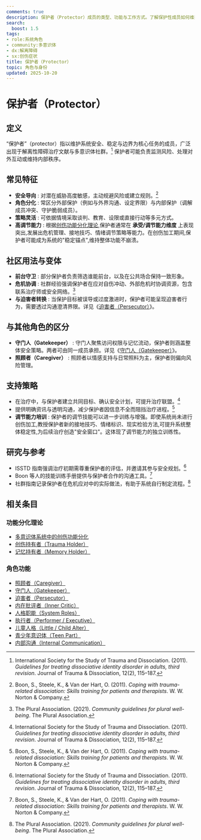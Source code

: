 ```yaml
---
comments: true
description: 保护者（Protector）成员的类型、功能与工作方式。了解保护性成员如何维护系统安全、应对威胁及其可能的过度保护模式
search:
  boost: 1.5
tags:
- role:系统角色
- community:多意识体
- dx:解离障碍
- sx:创伤症状
title: 保护者（Protector）
topic: 角色与身份
updated: 2025-10-20
---
```


# 保护者（Protector）

## 定义

“保护者”（protector）指以维护系统安全、稳定与边界为核心任务的成员，广泛出现于解离性障碍治疗文献与多意识体社群。[^isstd2011] 保护者可能负责监测风险、处理对外互动或维持内部秩序。

## 常见特征

- **安全导向** : 对潜在威胁高度敏感，主动规避风险或建立规则。[^boon2011]
- **角色分化** : 常区分外部保护（例如与外界沟通、设定界限）与内部保护（调解成员冲突、守护脆弱成员）。
- **策略灵活** : 可依据情境采取谈判、教育、设限或直接行动等多元方式。
- **高调节能力** : 根据[创伤功能分化理论](Functional-Dissociation-of-Trauma-in-Plural-Systems.md),保护者通常在 **承受/调节能力维度** 上表现突出,发展出危机管理、接地技巧、情绪调节策略等能力。在创伤加工期间,保护者可能成为系统的"稳定锚点",维持整体功能不崩溃。

## 社区用法与变体

- **前台守卫** : 部分保护者负责筛选谁能前台，以及在公共场合保持一致形象。
- **危机协调** : 社群经验强调保护者在应对自伤冲动、外部危机时协调资源，包含联系治疗师或安全网络。[^thepluralassociation2021]
- **与迫害者转换** : 当保护目标被误导或过度激进时，保护者可能呈现迫害者行为，需要透过沟通澄清界限。详见《[迫害者（Persecutor）](Persecutor.md)》。

## 与其他角色的区分

- **守门人（Gatekeeper）** : 守门人聚焦访问权限与记忆流动，保护者则涵盖整体安全策略。两者可由同一成员承担。详见《[守门人（Gatekeeper）](Gatekeeper.md)》。
- **照顾者（Caregiver）** : 照顾者以情感支持与日常照料为主，保护者则偏向风险管理。

## 支持策略

- 在治疗中，与保护者建立共同目标、确认安全计划，可提升治疗联盟。[^isstd2011]
- 提供明确资讯与透明沟通，减少保护者因信息不全而阻挡治疗进程。[^boon2011]
- **调节能力培训** : 保护者的调节技能可以进一步训练与增强。即使系统尚未进行创伤加工,教授保护者新的接地技巧、情绪标识、现实检验方法,可提升系统整体稳定性,为后续治疗创造"安全窗口"。这体现了调节能力的独立训练性。

## 研究与参考

- ISSTD 指南强调治疗初期需尊重保护者的评估，并邀请其参与安全规划。[^isstd2011]
- Boon 等人的技能训练手册提供与保护者合作的沟通工具。[^boon2011]
- 社群指南记录保护者在危机应对中的实际做法，有助于系统自行制定流程。[^thepluralassociation2021]

[^isstd2011]: International Society for the Study of Trauma and Dissociation. (2011). *Guidelines for treating dissociative identity disorder in adults, third revision*. Journal of Trauma & Dissociation, 12(2), 115–187.
[^boon2011]: Boon, S., Steele, K., & Van der Hart, O. (2011). *Coping with trauma-related dissociation: Skills training for patients and therapists*. W. W. Norton & Company.
[^thepluralassociation2021]: The Plural Association. (2021). *Community guidelines for plural well-being*. The Plural Association.

## 相关条目

### 功能分化理论

- [多意识体系统中的创伤功能分化](Functional-Dissociation-of-Trauma-in-Plural-Systems.md)
- [创伤持有者（Trauma Holder）](Trauma-Holder.md)
- [记忆持有者（Memory Holder）](Memory-Holder.md)

### 角色功能

- [照顾者（Caregiver）](Caregiver.md)
- [守门人（Gatekeeper）](Gatekeeper.md)
- [迫害者（Persecutor）](Persecutor.md)
- [内在批评者（Inner Critic）](Inner-Critic.md)
- [人格职能（System Roles）](System-Roles.md)
- [执行者（Performer / Executive）](Performer-Executive.md)
- [儿童人格（Little / Child Alter）](Child-Alter.md)
- [青少年意识体（Teen Part）](Teen-Alter.md)
- [内部沟通（Internal Communication）](Internal-Communication.md)